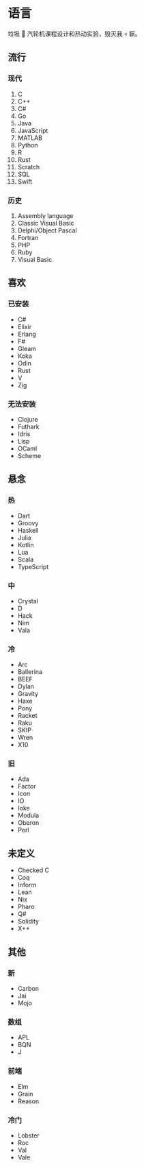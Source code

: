 # 语言

垃圾 💩 汽轮机课程设计和热动实验，毁灭我 💀 㝪。

## 流行

### 现代

1. C
2. C++
3. C#
4. Go
5. Java
6. JavaScript
7. MATLAB
8. Python
9. R
10. Rust
11. Scratch
12. SQL
13. Swift

### 历史

1. Assembly language
2. Classic Visual Basic
3. Delphi/Object Pascal
4. Fortran
5. PHP
6. Ruby
7. Visual Basic

## 喜欢

### 已安装

- C#
- Elixir
- Erlang
- F#
- Gleam
- Koka
- Odin
- Rust
- V
- Zig

### 无法安装

- Clojure
- Futhark
- Idris
- Lisp
- OCaml
- Scheme

## 悬念

### 热

- Dart
- Groovy
- Haskell
- Julia
- Kotlin
- Lua
- Scala
- TypeScript

### 中

- Crystal
- D
- Hack
- Nim
- Vala

### 冷

- Arc
- Ballerina
- BEEF
- Dylan
- Gravity
- Haxe
- Pony
- Racket
- Raku
- SKIP
- Wren
- X10

### 旧

- Ada
- Factor
- Icon
- IO
- Ioke
- Modula
- Oberon
- Perl

## 未定义

- Checked C
- Coq
- Inform
- Lean
- Nix
- Pharo
- Q#
- Solidity
- X++

## 其他

### 新

- Carbon
- Jai
- Mojo

### 数组

- APL
- BQN
- J

### 前端

- Elm
- Grain
- Reason

### 冷门

- Lobster
- Roc
- Val
- Vale
